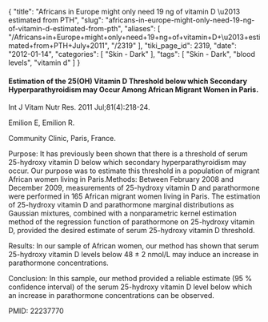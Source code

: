 {
    "title": "Africans in Europe might only need 19 ng of vitamin D \u2013 estimated from PTH",
    "slug": "africans-in-europe-might-only-need-19-ng-of-vitamin-d-estimated-from-pth",
    "aliases": [
        "/Africans+in+Europe+might+only+need+19+ng+of+vitamin+D+\u2013+estimated+from+PTH+July+2011",
        "/2319"
    ],
    "tiki_page_id": 2319,
    "date": "2012-01-14",
    "categories": [
        "Skin - Dark"
    ],
    "tags": [
        "Skin - Dark",
        "blood levels",
        "vitamin d"
    ]
}


#### Estimation of the 25(OH) Vitamin D Threshold below which Secondary Hyperparathyroidism may Occur Among African Migrant Women in Paris.

Int J Vitam Nutr Res. 2011 Jul;81(4):218-24.

Emilion E, Emilion R.

Community Clinic, Paris, France.

Purpose: It has previously been shown that there is a threshold of serum 25-hydroxy vitamin D below which secondary hyperparathyroidism may occur. Our purpose was to estimate this threshold in a population of migrant African women living in Paris.Methods: Between February 2008 and December 2009, measurements of 25-hydroxy vitamin D and parathormone were performed in 165 African migrant women living in Paris. The estimation of 25-hydroxy vitamin D and parathormone marginal distributions as Gaussian mixtures, combined with a nonparametric kernel estimation method of the regression function of parathormone on 25-hydroxy vitamin D, provided the desired estimate of serum 25-hydroxy vitamin D threshold.

Results: In our sample of African women, our method has shown that serum 25-hydroxy vitamin D levels below 48 ± 2 nmol/L may induce an increase in parathormone concentrations.

Conclusion: In this sample, our method provided a reliable estimate (95 % confidence interval) of the serum 25-hydroxy vitamin D level below which an increase in parathormone concentrations can be observed.

PMID:     22237770